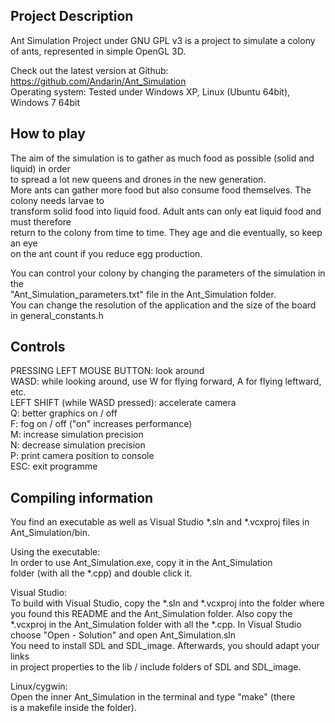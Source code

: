 Project Description
-------------------

Ant Simulation Project under GNU GPL v3 is a project to simulate a colony of ants, represented in simple OpenGL 3D.

Check out the latest version at Github: https://github.com/Andarin/Ant_Simulation  
Operating system: Tested under Windows XP, Linux (Ubuntu 64bit), Windows 7 64bit

How to play
-----------

The aim of the simulation is to gather as much food as possible (solid and liquid) in order  
to spread a lot new queens and drones in the new generation.  
More ants can gather more food but also consume food themselves. The colony needs larvae to  
transform solid food into liquid food. Adult ants can only eat liquid food and must therefore  
return to the colony from time to time. They age and die eventually, so keep an eye  
on the ant count if you reduce egg production.

You can control your colony by changing the parameters of the simulation in the  
"Ant_Simulation_parameters.txt" file in the Ant_Simulation folder.  
You can change the resolution of the application and the size of the board  
in general_constants.h
  
Controls  
--------  
  
PRESSING LEFT MOUSE BUTTON: look around  
WASD: while looking around, use W for flying forward, A for flying leftward, etc.  
LEFT SHIFT (while WASD pressed): accelerate camera  
Q: better graphics on / off  
F: fog on / off ("on" increases performance)  
M: increase simulation precision  
N: decrease simulation precision  
P: print camera position to console  
ESC: exit programme  

Compiling information
---------------------

You find an executable as well as Visual Studio *.sln and *.vcxproj files in  
Ant_Simulation/bin.

Using the executable:  
In order to use Ant_Simulation.exe, copy it in the Ant_Simulation  
folder (with all the *.cpp) and double click it.

Visual Studio:  
To build with Visual Studio, copy the *.sln and *.vcxproj into the folder where  
you found this README and the Ant_Simulation folder. Also copy the  
*.vcxproj in the Ant_Simulation folder with all the *.cpp. In Visual Studio choose 
"Open - Solution" and open Ant_Simulation.sln  
You need to install SDL and SDL_image. Afterwards, you should adapt your links  
in project properties to the lib / include folders of SDL and SDL_image.

Linux/cygwin:  
Open the inner Ant_Simulation in the terminal and type "make" (there  
is a makefile inside the folder).
